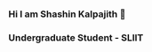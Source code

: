 ### Hi I am Shashin Kalpajith 👋
### Undergraduate Student - SLIIT

<!--
**Shashin99/Shashin99** is a ✨ _special_ ✨ repository because its `README.md` (this file) appears on your GitHub profile.

Here are some ideas to get you started:

- 🔭 I’m currently working on ...
- 🌱 I’m currently learning ...
- 👯 I’m looking to collaborate on ...
- 🤔 I’m looking for help with ...
- 💬 Ask me about ...
- 📫 How to reach me: ...
- 😄 Pronouns: ...
- ⚡ Fun fact: ...
-->
<!--
<p float="left">
<img height="180em" src="https://github-readme-stats-git-masterrstaa-rickstaa.vercel.app/api?username=Shashin99&show_icons=true&hide_border=true&&count_private=true&include_all_commits=true" /> 
<img height="180em" src="https://github-readme-stats-git-masterrstaa-rickstaa.vercel.app/api/top-langs/?username=Shashin99&show_icons=true&hide_border=false&layout=compact&langs_count=8"/>
</p>
-->
<!--
<p align="center">
    <a href="https://github.com/Shashin99/github-readme-streak-stats">
        <img title="🔥 Get streak stats for your profile at git.io/streak-stats" alt="Shashin99's streak" src="https://github-readme-streak-stats.herokuapp.com/?user=Shashin99&theme=black-ice&hide_border=true&stroke=0000&background=060A0CD0"/>
    </a>
 </p>
-->
